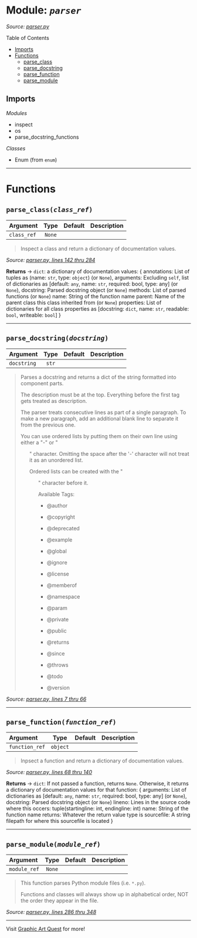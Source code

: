 # Module: _`parser`_

_Source: [parser.py](src\parser.py)_


Table of Contents

- [Imports](#imports)
- [Functions](#functions)
    - [parse_class](#parse_class)
    - [parse_docstring](#parse_docstring)
    - [parse_function](#parse_function)
    - [parse_module](#parse_module)

## Imports

*Modules*
- inspect
- os
- parse_docstring_functions

*Classes*
- Enum (from `enum`)

----

# Functions

## `parse_class(`*`class_ref`*`)`<a id='parse_class'></a>



|Argument |Type |Default | Description
|:---|:---:|:---|:---|
|`class_ref` |`None` | | |



> Inspect a class and return a dictionary of documentation values.

_Source: [parser.py, lines 142 thru 284](src\parser.py)_

**Returns** -> `dict`: a dictionary of documentation values: { annotations: List of tuples as (name: `str`, type: `object`) (or `None`), arguments: Excluding `self`, list of dictionaries as [default: `any`, name: `str`, required: bool, type: any] (or `None`), docstring: Parsed docstring object (or `None`) methods: List of parsed functions (or `None`) name: String of the function name parent: Name of the parent class this class inherited from (or `None`) properties: List of dictionaries for all class properties as [docstring: `dict`, name: `str`, readable: `bool`, writeable: `bool`] }

----

## `parse_docstring(`*`docstring`*`)`<a id='parse_docstring'></a>



|Argument |Type |Default | Description
|:---|:---:|:---|:---|
|`docstring` |`str` | | |



> Parses a docstring and returns a dict of the string formatted into component parts.
>
> The description must be at the top. Everything before the first tag gets treated as description.
>
> The parser treats consecutive lines as part of a single paragraph. To make a new paragraph, add an additional blank line to separate it from the previous one.
>
> You can use ordered lists by putting them on their own line using either a "-" or "<ul>" character. Omitting the space after the '-' character will not treat it as an unordered list.
>
> Ordered lists can be created with the "<ol>" character before it.
>
> Available Tags:
>
> - @author
>
> - @copyright
>
> - @deprecated
>
> - @example
>
> - @global
>
> - @ignore
>
> - @license
>
> - @memberof
>
> - @namespace
>
> - @param
>
> - @private
>
> - @public
>
> - @returns
>
> - @since
>
> - @throws
>
> - @todo
>
> - @version

_Source: [parser.py, lines 7 thru 66](src\parser.py)_

----

## `parse_function(`*`function_ref`*`)`<a id='parse_function'></a>



|Argument |Type |Default | Description
|:---|:---:|:---|:---|
|`function_ref` |`object` | | |



> Inpsect a function and return a dictionary of documentation values.

_Source: [parser.py, lines 68 thru 140](src\parser.py)_

**Returns** -> `dict`: If not passed a function, returns `None`. Otherwise, it returns a dictionary of documentation values for that function:
{ arguments: List of dictionaries as [default: `any`, name: `str`, required: bool, type: any] (or `None`), docstring: Parsed docstring object (or `None`) lineno: Lines in the source code where this occers: tuple(startingline: int, endingline: int) name: String of the function name returns: Whatever the return value type is sourcefile: A string filepath for where this sourcefile is located }

----

## `parse_module(`*`module_ref`*`)`<a id='parse_module'></a>



|Argument |Type |Default | Description
|:---|:---:|:---|:---|
|`module_ref` |`None` | | |



> This function parses Python module files (i.e. `*.py`).
>
> Functions and classes will always show up in alphabetical order, NOT the order they appear in the file.

_Source: [parser.py, lines 286 thru 348](src\parser.py)_

----

Visit [Graphic Art Quest](www.GraphicArtQuest.com) for more!